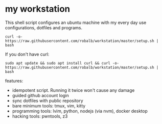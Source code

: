 # my workstation

This shell script configures an ubuntu machine with my every day use configurations, dotfiles and programs.

    curl -o- https://raw.githubusercontent.com/robalb/workstation/master/setup.sh | bash


If you don't have curl:

    sudo apt update && sudo apt install curl && curl -o- https://raw.githubusercontent.com/robalb/workstation/master/setup.sh | bash

features:

- idempotent script. Running it twice won't cause any damage
- guided github account login
- sync dotfiles with public repository
- bare minimum tools: tmux, vim, kitty
- programming tools: lvim, python, nodejs (via nvm), docker desktop
- hacking tools: pwntools, z3
